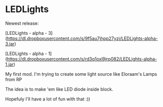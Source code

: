 LEDLights
=========


Newest release:

[LEDLights - alpha - 3] (https://dl.dropboxusercontent.com/s/9f5au7jhpp27yzj/LEDLights-alpha-3.jar)

[LEDLights - alpha - 1] (https://dl.dropboxusercontent.com/s/rd3q1oxl9jrp082/LEDLights-alpha-1.jar)

My first mod. I'm trying to create some light source like Eloraam's Lamps from RP

The idea is to make 'em like LED diode inside block.

Hopefuly I'll have a lot of fun with that :))
